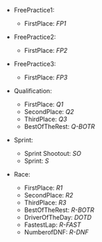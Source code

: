 - FreePractice1:
    - FirstPlace: *FP1*
- FreePractice2:
    - FirstPlace: *FP2*
- FreePractice3: 
    - FirstPlace: *FP3*

- Qualification:
    - FirstPlace: *Q1*
    - SecondPlace: *Q2*
    - ThirdPlace: *Q3*
    - BestOfTheRest: *Q-BOTR*

- Sprint:
    - Sprint Shootout: *SO*
    - Sprint: *S*

- Race:
    - FirstPlace: *R1*
    - SecondPlace: *R2*
    - ThirdPlace: *R3*
    - BestOfTheRest: *R-BOTR*
    - DriverOfTheDay: *DOTD*
    - FastestLap: *R-FAST*
    - NumberofDNF: *R-DNF*
